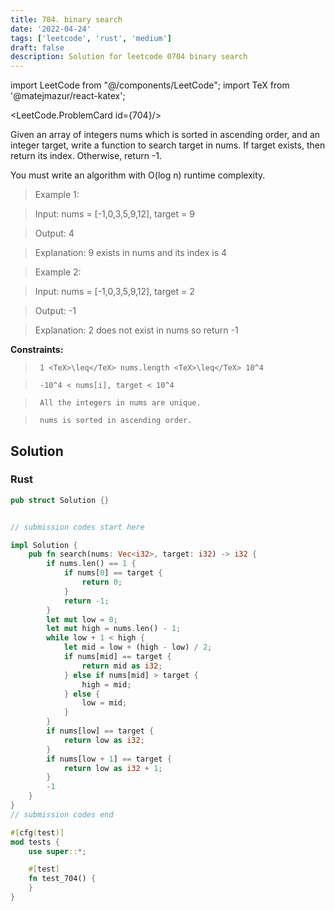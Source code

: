 ```yaml
---
title: 704. binary search
date: '2022-04-24'
tags: ['leetcode', 'rust', 'medium']
draft: false
description: Solution for leetcode 0704 binary search
---
```

import LeetCode from "@/components/LeetCode";
import TeX from '@matejmazur/react-katex';

<LeetCode.ProblemCard id={704}/>
 

  Given an array of integers nums which is sorted in ascending order, and an integer target, write a function to search target in nums. If target exists, then return its index. Otherwise, return -1.

  You must write an algorithm with O(log n) runtime complexity.

   

 >   Example 1:

  

 >   Input: nums <TeX>=</TeX> [-1,0,3,5,9,12], target <TeX>=</TeX> 9

 >   Output: 4

 >   Explanation: 9 exists in nums and its index is 4

  

 >   Example 2:

  

 >   Input: nums <TeX>=</TeX> [-1,0,3,5,9,12], target <TeX>=</TeX> 2

 >   Output: -1

 >   Explanation: 2 does not exist in nums so return -1

  

   

  **Constraints:**

  

 >   	1 <TeX>\leq</TeX> nums.length <TeX>\leq</TeX> 10^4

 >   	-10^4 < nums[i], target < 10^4

 >   	All the integers in nums are unique.

 >   	nums is sorted in ascending order.


## Solution
### Rust
```rust
pub struct Solution {}


// submission codes start here

impl Solution {
    pub fn search(nums: Vec<i32>, target: i32) -> i32 {
        if nums.len() == 1 {
            if nums[0] == target {
                return 0;
            }
            return -1;
        }
        let mut low = 0;
        let mut high = nums.len() - 1;
        while low + 1 < high {
            let mid = low + (high - low) / 2;
            if nums[mid] == target {
                return mid as i32;
            } else if nums[mid] > target {
                high = mid;
            } else {
                low = mid;
            }
        }
        if nums[low] == target {
            return low as i32;
        }
        if nums[low + 1] == target {
            return low as i32 + 1;
        }
        -1
    }
}
// submission codes end

#[cfg(test)]
mod tests {
    use super::*;

    #[test]
    fn test_704() {
    }
}

```
